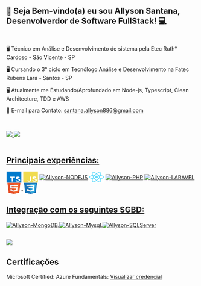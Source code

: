 ## 👋 Seja Bem-vindo(a) eu sou Allyson Santana, Desenvolverdor de Software FullStack! 💻 <br /> <br />

🖥️ Técnico em Análise e Desenvolvimento de sistema pela Etec Ruth° Cardoso - São Vicente - SP

🖥️ Cursando o 3° ciclo em Tecnólogo Análise e Desenvolvimento na Fatec Rubens Lara - Santos - SP 

🖥️ Atualmente me Estudando/Aprofundado em Node-js, Typescript, Clean Architecture, TDD e AWS


📧 E-mail para Contato: santana.allyson886@gmail.com

## 

<div align="start">
  <br/>
  <a href="https://github.com/Allyson-Santana">
  <img height="180em" src="https://github-readme-stats.vercel.app/api?username=Allyson-Santana&show_icons=true&theme=tokyonight&include_all_commits=true&count_private=true"/>
  <img height="180em" src="https://github-readme-stats.vercel.app/api/top-langs/?username=Allyson-Santana&layout=compact&langs_count=7&theme=tokyonight"/>
</div>

<div style="display: inline_block"><br>
  
  ## Principais experiências: 
  <img align="center" alt="Allyson-Js" height="30" width="40" src="https://raw.githubusercontent.com/devicons/devicon/master/icons/typescript/typescript-plain.svg">
  <img align="center" alt="Allyson-Js" height="30" width="40" src="https://raw.githubusercontent.com/devicons/devicon/master/icons/javascript/javascript-plain.svg">
  <img align="center" alt="Allyson-NODEJS" height="30" width="40" src="https://cdn.jsdelivr.net/gh/devicons/devicon/icons/nodejs/nodejs-original.svg">
  <img align="center" alt="Allyson-React" height="30" width="40" src="https://raw.githubusercontent.com/devicons/devicon/master/icons/react/react-original.svg">
  <img align="center" alt="Allyson-PHP" height="40" width="50" src="https://cdn.jsdelivr.net/gh/devicons/devicon/icons/php/php-original.svg">
  <img align="center" alt="Allyson-LARAVEL" height="30" width="40" src="https://cdn.jsdelivr.net/gh/devicons/devicon/icons/laravel/laravel-plain-wordmark.svg">
  <img align="center" alt="Allyson-HTML" height="30" width="40" src="https://raw.githubusercontent.com/devicons/devicon/master/icons/html5/html5-original.svg">
  <img align="center" alt="Allyson-CSS" height="30" width="40" src="https://raw.githubusercontent.com/devicons/devicon/master/icons/css3/css3-original.svg">

   ## Integração com os seguintes SGBD:
  <img align="center" alt="Allyson-MongoDB" height="50" width="50" src="https://cdn.jsdelivr.net/gh/devicons/devicon/icons/mongodb/mongodb-original-wordmark.svg" />
  <img align="center" alt="Allyson-Mysql" height="60" width="50" src="https://cdn.jsdelivr.net/gh/devicons/devicon/icons/mysql/mysql-original-wordmark.svg" />
  <img align="center" alt="Allyson-SQLServer" height="50" width="50" src="https://cdn.jsdelivr.net/gh/devicons/devicon/icons/postgresql/postgresql-plain-wordmark.svg" />
  
</div>

  ##
  
<div> 
  <a href="https://br.linkedin.com/in/allyson-santana-729612182" target="_blank"><img height="30" src="https://img.shields.io/badge/-LinkedIn-%230077B5?style=for-the-badge&logo=linkedin&logoColor=white" target="_blank"></a> 
</div>


## Certificações
  
Microsoft Certified: Azure Fundamentals:
[Visualizar credencial](https://www.credly.com/badges/a1fbfe8f-f3b0-44a3-a75c-cdd41c2c9e3d/public_url)

 
